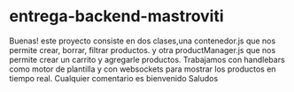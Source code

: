 # entrega-backend-mastroviti

Buenas!
este proyecto consiste en dos clases,una contenedor.js que nos permite crear, borrar, filtrar productos. y otra productManager.js que nos permite crear un carrito y agregarle productos.
Trabajamos con handlebars como motor de plantilla y con websockets para mostrar los productos en tiempo real.
Cualquier comentario es bienvenido
Saludos
